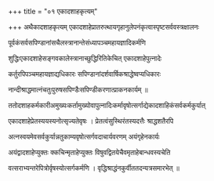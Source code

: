 +++
title = "०१ एकादशाहकृत्यम्"

+++
अथैकादशाहकृत्यम् एकादशाहेप्रातरुत्थायगृहानुलेपनंकृत्वास्पृष्टसर्ववस्त्रक्षालनः

पूर्वकंसर्वसपिण्डानांसचैलस्त्रानान्तेसंध्यापञ्चमहायज्ञादिकर्मणि

शुद्धिःएकादशाहेसङ्गवकालेस्त्रानाच्छुद्धिरितिकेचित् एकादशाहेपुत्नादेः

कर्तुरपिपञ्चमहायज्ञाद्यधिकारः सपिण्डानांदर्शवार्षिकश्राद्धेष्वप्यधिकारः

नान्दीश्राद्धमात्नंचतुःपुरुषसपिण्डैःसपिण्डीकरणात्प्राकनकार्यम् ॥

ततोदशाहकर्मकारीअमुख्यःकर्तामुख्योवापुत्नादिःकर्मावृषोत्सर्गाद्येकादशाहिकंसर्वकर्मकुर्यात्

एकादशाहेप्रेतस्ययस्यनोत्सृज्यतेवृषः । प्रेतत्वंसुस्थिरंतस्यदत्तैः श्राद्धशतैरपि

अत्नस्वयमेवसर्वकुर्यान्नतुकाम्यवृषोत्सर्गवदाचार्यवरणम् अयंगृहेनकार्यः

अयंद्वादशाहेप्युक्तः क्कचिन्मृताहेप्युक्तः विषुवद्वितयेचैवमृताहेबान्धवस्यचेति

वत्सराभ्यन्तरेपित्रोर्वृषस्योत्सर्गकर्मणि । वृद्धिश्राद्धंनकुर्वीततदन्यत्रसमारभेत् ॥
